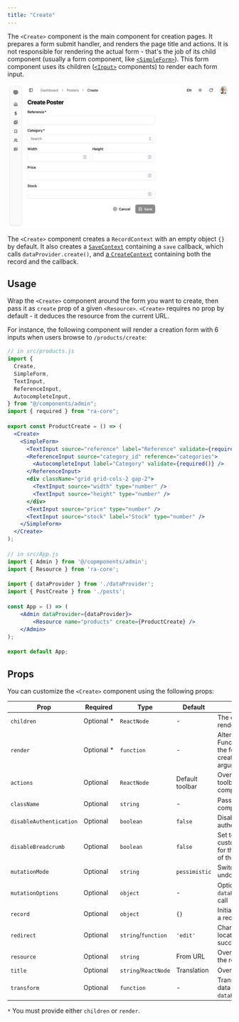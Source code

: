 ```yaml
---
title: "Create"
---
```


The `<Create>` component is the main component for creation pages. It prepares a form submit handler, and renders the page title and actions. It is not responsible for rendering the actual form - that's the job of its child component (usually a form component, like [`<SimpleForm>`](./SimpleForm.html)). This form component uses its children ([`<Input>`](./DataEdition.mdx#inputs) components) to render each form input.

![product creation form](./images/products-create.png)

The `<Create>` component creates a `RecordContext` with an empty object `{}` by default. It also creates a [`SaveContext`](https://marmelab.com/ra-core/usesavecontext/) containing a `save` callback, which calls `dataProvider.create()`, and [a `CreateContext`](https://marmelab.com/ra-core/usecreatecontext/l) containing both the record and the callback.

## Usage

Wrap the `<Create>` component around the form you want to create, then pass it as `create` prop of a given `<Resource>`. `<Create>` requires no prop by default - it deduces the resource from the current URL.

For instance, the following component will render a creation form with 6 inputs when users browse to `/products/create`:

```jsx
// in src/products.js
import {
  Create,
  SimpleForm,
  TextInput,
  ReferenceInput,
  AutocompleteInput,
} from "@/components/admin";
import { required } from "ra-core";

export const ProductCreate = () => (
  <Create>
    <SimpleForm>
      <TextInput source="reference" label="Reference" validate={required()} />
      <ReferenceInput source="category_id" reference="categories">
        <AutocompleteInput label="Category" validate={required()} />
      </ReferenceInput>
      <div className="grid grid-cols-2 gap-2">
        <TextInput source="width" type="number" />
        <TextInput source="height" type="number" />
      </div>
      <TextInput source="price" type="number" />
      <TextInput source="stock" label="Stock" type="number" />
    </SimpleForm>
  </Create>
);

// in src/App.js
import { Admin } from '@/copmponents/admin';
import { Resource } from 'ra-core';

import { dataProvider } from './dataProvider';
import { PostCreate } from './posts';

const App = () => (
    <Admin dataProvider={dataProvider}>
        <Resource name="products" create={ProductCreate} />
    </Admin>
);

export default App;
```

## Props

You can customize the `<Create>` component using the following props:

| Prop                | Required | Type                | Default        | Description                                                                                      |
|---------------------|----------|---------------------|----------------|--------------------------------------------------------------------------------------------------|
| `children`          | Optional&nbsp;* | `ReactNode`         | -              | The components that render the form                                                              |
| `render`            | Optional&nbsp;* | `function`          | -              | Alternative to children. Function that renders the form, receives the create context as argument |
| `actions`           | Optional | `ReactNode`         | Default toolbar| Override the actions toolbar with a custom component                                             |
| `className`         | Optional | `string`            | -              | Passed to the root component                                                                     |
| `disableAuthentication` | Optional | `boolean`      | `false`         | Disable the authentication check                                                                 |
| `disableBreadcrumb`  | Optional  | `boolean` | `false` | Set to `true` to define a custom breadcrumb for the page, instead of the default one |
| `mutationMode`      | Optional | `string`            | `pessimistic`  | Switch to optimistic or undoable mutations                                                       |
| `mutationOptions`   | Optional | `object`            | -              | Options for the `dataProvider.create()` call                                                     |
| `record`            | Optional | `object`            | `{}`           | Initialize the form with a record                                                                |
| `redirect`          | Optional | `string`/`function` | `'edit'`       | Change the redirect location after successful creation                                           |
| `resource`          | Optional | `string`            | From URL       | Override the name of the resource to create                                                      |
| `title`             | Optional | `string`/`ReactNode`| Translation    | Override the page title                                                                          |
| `transform`         | Optional | `function`          | -              | Transform the form data before calling `dataProvider.create()`                                   |

`*` You must provide either `children` or `render`.
